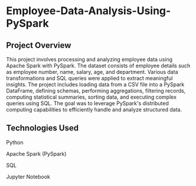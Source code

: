 # Employee-Data-Analysis-Using-PySpark

## Project Overview

This project involves processing and analyzing employee data using Apache Spark with PySpark. The dataset consists of employee details such as employee number, name, salary, age, and department. Various data transformations and SQL queries were applied to extract meaningful insights. The project includes loading data from a CSV file into a PySpark DataFrame, defining schemas, performing aggregations, filtering records, computing statistical summaries, sorting data, and executing complex queries using SQL. The goal was to leverage PySpark's distributed computing capabilities to efficiently handle and analyze structured data.

## Technologies Used

Python

Apache Spark (PySpark)

SQL

Jupyter Notebook
